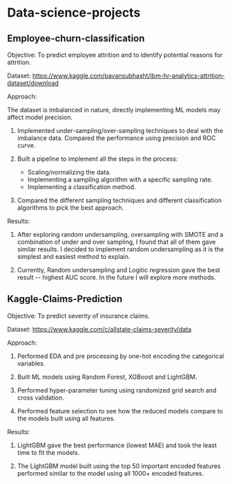 # Data-science-projects

## Employee-churn-classification

Objective: To predict employee attrition and to identify potential reasons for attrition.

Dataset: https://www.kaggle.com/pavansubhasht/ibm-hr-analytics-attrition-dataset/download

Approach:

The dataset is imbalanced in nature, directly implementing ML models may affect model precision.

1. Implemented under-sampling/over-sampling techniques to deal with the imbalance data. Compared the performance using precision and ROC curve.

2. Built a pipeline to implement all the steps in the process:
   -  Scaling/normalizing the data. 
   -  Implementing a sampling algorithm with a specific sampling rate.
   -  Implementing a classification method.

3. Compared the different sampling techniques and different classification algorithms to pick the best approach. 

Results:  

1. After exploring random undersampling, oversampling with SMOTE and a combination of under and over sampling, I found that all of them gave similar results. 
    I decided to implement random undersampling as it is the simplest and easiest method to explain. 

2. Currently, Random undersampling and Logitic regression gave the best result -- highest AUC score. In the future I will explore more methods. 


## Kaggle-Claims-Prediction 

Objective: To predict severity of insurance claims.

Dataset: https://www.kaggle.com/c/allstate-claims-severity/data

Approach:

1. Performed EDA and pre processing by one-hot encoding the categorical variables. 

2. Built ML models using Random Forest, XGBoost and LightGBM. 

3. Performed hyper-parameter tuning using randomized grid search and cross validation. 

4. Performed feature selection to see how the reduced models compare to the models built using all features. 

Results: 

1. LightGBM gave the best performance (lowest MAE) and took the least time to fit the models. 

2. The LightGBM model built using the top 50 important encoded features performed similar to the model using all 1000+ encoded features.   
